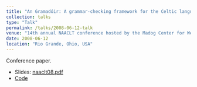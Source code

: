 ```yaml
---
title: "An Gramadóir: A grammar-checking framework for the Celtic languages and its applications"
collection: talks
type: "Talk"
permalink: /talks/2008-06-12-talk
venue: "14th annual NAACLT conference hosted by the Madog Center for Welsh Studies, University of Rio Grande"
date: 2008-06-12
location: "Rio Grande, Ohio, USA"
---
```


Conference paper.

* Slides: [naaclt08.pdf](/files/naaclt08.pdf)
* [Code](/software/2003-07-18-software)
